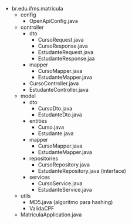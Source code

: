 - br.edu.ifms.matricula
    - config
        - OpenApiConfig.java
    - controller
        - dto
            - CursoRequest.java
            - CursoResponse.java
            - EstudanteRequest.java
            - EstudanteResponse.jaa
        - mapper
            - CursoMapper.java
            - EstudanteMapper.java
        - CursoController.java
        - EstudanteController.java
    - model
        - dto
            - CursoDto.java
            - EstudanteDto.java
        - entities
            - Curso.java
            - Estudante.java
        - mapper
            - CursoMapper.java
            - EstudanteMapper.java
        - repositories
            - CursoRepository.java
            - EstudanteRepository.java (interface)
        - services
            - CursoService.java
            - EstudanteService.java
    - utils
        - MD5.java (algoritmo para hashing)
        - ValidaCPF
    - MatriculaApplication.java
